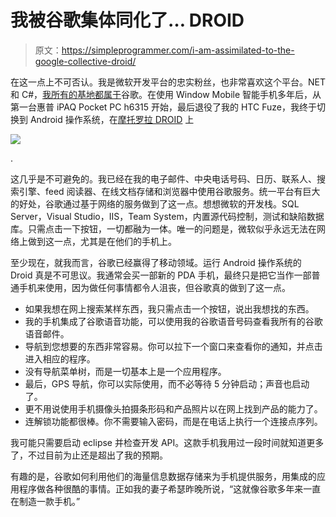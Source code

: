 # 我被谷歌集体同化了… DROID

> 原文：<https://simpleprogrammer.com/i-am-assimilated-to-the-google-collective-droid/>

在这一点上不可否认。我是微软开发平台的忠实粉丝，也非常喜欢这个平台。NET 和 C#，[我所有的基地都属于](http://en.wikipedia.org/wiki/All_your_base_are_belong_to_us)谷歌。在使用 Window Mobile 智能手机多年后，从第一台惠普 iPAQ Pocket PC h6315 开始，最后退役了我的 HTC Fuze，我终于切换到 Android 操作系统，在[摩托罗拉 DROID](http://www.amazon.com/gp/product/B002UUTCKC?ie=UTF8&tag=makithecompsi-20&linkCode=as2&camp=1789&creative=9325&creativeASIN=B002UUTCKC) 上

![](img/32447ac3d38b71bc4f22757e6b3d2c3b.png)

.

这几乎是不可避免的。我已经在我的电子邮件、中央电话号码、日历、联系人、搜索引擎、feed 阅读器、在线文档存储和浏览器中使用谷歌服务。统一平台有巨大的好处，谷歌通过基于网络的服务做到了这一点。想想微软的开发栈。SQL Server，Visual Studio，IIS，Team System，内置源代码控制，测试和缺陷数据库。只需点击一下按钮，一切都融为一体。唯一的问题是，微软似乎永远无法在网络上做到这一点，尤其是在他们的手机上。

至少现在，就我而言，谷歌已经赢得了移动领域。运行 Android 操作系统的 Droid 真是不可思议。我通常会买一部新的 PDA 手机，最终只是把它当作一部普通手机来使用，因为做任何事情都令人沮丧，但谷歌真的做到了这一点。

*   如果我想在网上搜索某样东西，我只需点击一个按钮，说出我想找的东西。
*   我的手机集成了谷歌语音功能，可以使用我的谷歌语音号码查看我所有的谷歌语音邮件。
*   导航到您想要的东西非常容易。你可以拉下一个窗口来查看你的通知，并点击进入相应的程序。
*   没有导航菜单树，而是一切基本上是一个应用程序。
*   最后，GPS 导航，你可以实际使用，而不必等待 5 分钟启动；声音也启动了。
*   更不用说使用手机摄像头拍摄条形码和产品照片以在网上找到产品的能力了。
*   连解锁功能都很棒。你不需要输入密码，而是在电话上执行一个连接点序列。

我可能只需要启动 eclipse 并检查开发 API。这款手机我用过一段时间就知道更多了，不过目前为止还是超出了我的预期。

有趣的是，谷歌如何利用他们的海量信息数据存储来为手机提供服务，用集成的应用程序做各种很酷的事情。正如我的妻子希瑟昨晚所说，“这就像谷歌多年来一直在制造一款手机。”